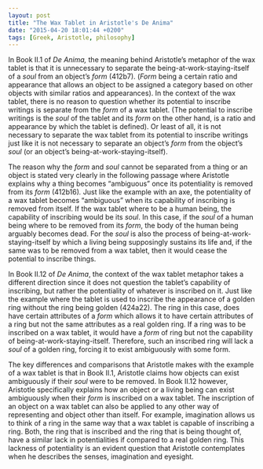 ```yaml
---
layout: post
title: "The Wax Tablet in Aristotle's De Anima"
date: "2015-04-20 18:01:44 +0200"
tags: [Greek, Aristotle, philosophy]
---
```


In Book II.1 of _De Anima,_ the meaning behind Aristotle’s metaphor of the wax tablet is that it is unnecessary to separate the being-at-work-staying-itself of a _soul_ from an object’s _form_ (412b7). (_Form_ being a certain ratio and appearance that allows an object to be assigned a category based on other objects with similar ratios and appearances). In the context of the wax tablet, there is no reason to question whether its potential to inscribe writings is separate from the _form_ of a wax tablet. (The potential to inscribe writings is the _soul_ of the tablet and its _form_ on the other hand, is a ratio and appearance by which the tablet is defined). Or least of all, it is not necessary to separate the wax tablet from its potential to inscribe writings just like it is not necessary to separate an object’s _form_ from the object’s _soul_ (or an object’s being-at-work-staying-itself).

The reason why the _form_ and _soul_ cannot be separated from a thing or an object is stated very clearly in the following passage where Aristotle explains why a thing becomes “ambiguous” once its potentiality is removed from its _form_ (412b16)_._ Just like the example with an axe, the potentiality of a wax tablet becomes “ambiguous” when its capability of inscribing is removed from itself. If the wax tablet where to be a human being, the capability of inscribing would be its _soul_. In this case, if the _soul_ of a human being where to be removed from its _form_, the body of the human being arguably becomes dead. For the _soul_ is also the process of being-at-work-staying-itself by which a living being supposingly sustains its life and, if the same was to be removed from a wax tablet, then it would cease the potential to inscribe things.

In Book II.12 of _De Anima_, the context of the wax tablet metaphor takes a different direction since it does not question the tablet’s capability of inscribing, but rather the potentiality of whatever is inscribed on it. Just like the example where the tablet is used to inscribe the appearance of a golden ring without the ring being golden (424a22). The ring in this case, does have certain attributes of a _form_ which allows it to have certain attributes of a ring but not the same attributes as a real golden ring. If a ring was to be inscribed on a wax tablet, it would have a _form_ of ring but not the capability of being-at-work-staying-itself. Therefore, such an inscribed ring will lack a _soul_ of a golden ring, forcing it to exist ambiguously with some form.  

The key differences and comparisons that Aristotle makes with the example of a wax tablet is that in Book II.1, Aristotle claims how objects can exist ambiguously if their _soul_ were to be removed. In Book II.12 however, Aristotle specifically explains how an object or a living being can exist ambiguously when their _form_ is inscribed on a wax tablet. The inscription of an object on a wax tablet can also be applied to any other way of representing and object other than itself. For example, imagination allows us to think of a ring in the same way that a wax tablet is capable of inscribing a ring. Both, the ring that is inscribed and the ring that is being thought of, have a similar lack in potentialities if compared to a real golden ring. This lackness of potentiality is an evident question that Aristotle contemplates when he describes the senses, imagination and eyesight.
